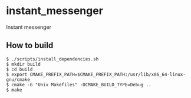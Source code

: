 # instant_messenger
Instant messenger

## How to build


	$ ./scripts/install_dependencies.sh
	$ mkdir build
	$ cd build
	$ export CMAKE_PREFIX_PATH=$CMAKE_PREFIX_PATH:/usr/lib/x86_64-linux-gnu/cmake
	$ cmake -G "Unix Makefiles" -DCMAKE_BUILD_TYPE=Debug ..
	$ make




